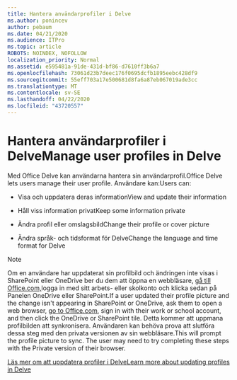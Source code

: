 ```yaml
---
title: Hantera användarprofiler i Delve
ms.author: ponincev
author: pebaum
ms.date: 04/21/2020
ms.audience: ITPro
ms.topic: article
ROBOTS: NOINDEX, NOFOLLOW
localization_priority: Normal
ms.assetid: e595481a-91de-431d-bf86-d7610ff3b6a7
ms.openlocfilehash: 73061d23b7deec176f0695dcfb1895eebc428df9
ms.sourcegitcommit: 55eff703a17e500681d8fa6a87eb067019ade3cc
ms.translationtype: MT
ms.contentlocale: sv-SE
ms.lasthandoff: 04/22/2020
ms.locfileid: "43720557"
---
```

# <a name="manage-user-profiles-in-delve"></a><span data-ttu-id="7ac8e-102">Hantera användarprofiler i Delve</span><span class="sxs-lookup"><span data-stu-id="7ac8e-102">Manage user profiles in Delve</span></span>

<span data-ttu-id="7ac8e-103">Med Office Delve kan användarna hantera sin användarprofil.</span><span class="sxs-lookup"><span data-stu-id="7ac8e-103">Office Delve lets users manage their user profile.</span></span> <span data-ttu-id="7ac8e-104">Användare kan:</span><span class="sxs-lookup"><span data-stu-id="7ac8e-104">Users can:</span></span>
  
- <span data-ttu-id="7ac8e-105">Visa och uppdatera deras information</span><span class="sxs-lookup"><span data-stu-id="7ac8e-105">View and update their information</span></span>
    
- <span data-ttu-id="7ac8e-106">Håll viss information privat</span><span class="sxs-lookup"><span data-stu-id="7ac8e-106">Keep some information private</span></span>
    
- <span data-ttu-id="7ac8e-107">Ändra profil eller omslagsbild</span><span class="sxs-lookup"><span data-stu-id="7ac8e-107">Change their profile or cover picture</span></span>
    
- <span data-ttu-id="7ac8e-108">Ändra språk- och tidsformat för Delve</span><span class="sxs-lookup"><span data-stu-id="7ac8e-108">Change the language and time format for Delve</span></span>
    
> [!NOTE]
> <span data-ttu-id="7ac8e-109">Om en användare har uppdaterat sin profilbild och ändringen inte visas i SharePoint eller OneDrive ber du dem att öppna en webbläsare, [gå till Office.com,](https://www.office.com)logga in med sitt arbets- eller skolkonto och klicka sedan på Panelen OneDrive eller SharePoint.</span><span class="sxs-lookup"><span data-stu-id="7ac8e-109">If a user updated their profile picture and the change isn't appearing in SharePoint or OneDrive, ask them to open a web browser, [go to Office.com](https://www.office.com), sign in with their work or school account, and then click the OneDrive or SharePoint tile.</span></span> <span data-ttu-id="7ac8e-110">Detta kommer att uppmana profilbilden att synkronisera. Användaren kan behöva prova att slutföra dessa steg med den privata versionen av sin webbläsare.</span><span class="sxs-lookup"><span data-stu-id="7ac8e-110">This will prompt the profile picture to sync. The user may need to try completing these steps with the Private version of their browser.</span></span> 
  
[<span data-ttu-id="7ac8e-111">Läs mer om att uppdatera profiler i Delve</span><span class="sxs-lookup"><span data-stu-id="7ac8e-111">Learn more about updating profiles in Delve</span></span>](https://go.microsoft.com/fwlink/?linkid=735070)
  

